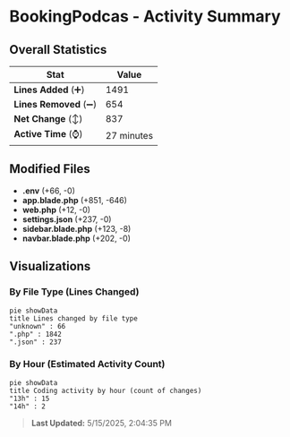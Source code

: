 # BookingPodcas - Activity Summary 

## Overall Statistics

| Stat                   | Value                                                             |
| ---------------------- | ----------------------------------------------------------------- |
| **Lines Added** (➕)   | 1491                                          |
| **Lines Removed** (➖) | 654                                        |
| **Net Change** (↕)    | 837                |
| **Active Time** (⌚)   | 27 minutes |


## Modified Files
- **.env** (+66, -0)
- **app.blade.php** (+851, -646)
- **web.php** (+12, -0)
- **settings.json** (+237, -0)
- **sidebar.blade.php** (+123, -8)
- **navbar.blade.php** (+202, -0)

## Visualizations

### By File Type (Lines Changed)

```mermaid
pie showData
title Lines changed by file type
"unknown" : 66
".php" : 1842
".json" : 237
```

### By Hour (Estimated Activity Count)

```mermaid
pie showData
title Coding activity by hour (count of changes)
"13h" : 15
"14h" : 2
```


> **Last Updated:** 5/15/2025, 2:04:35 PM